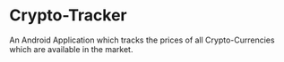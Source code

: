 # Crypto-Tracker
An Android Application which tracks the prices of all Crypto-Currencies which are available in the market.
